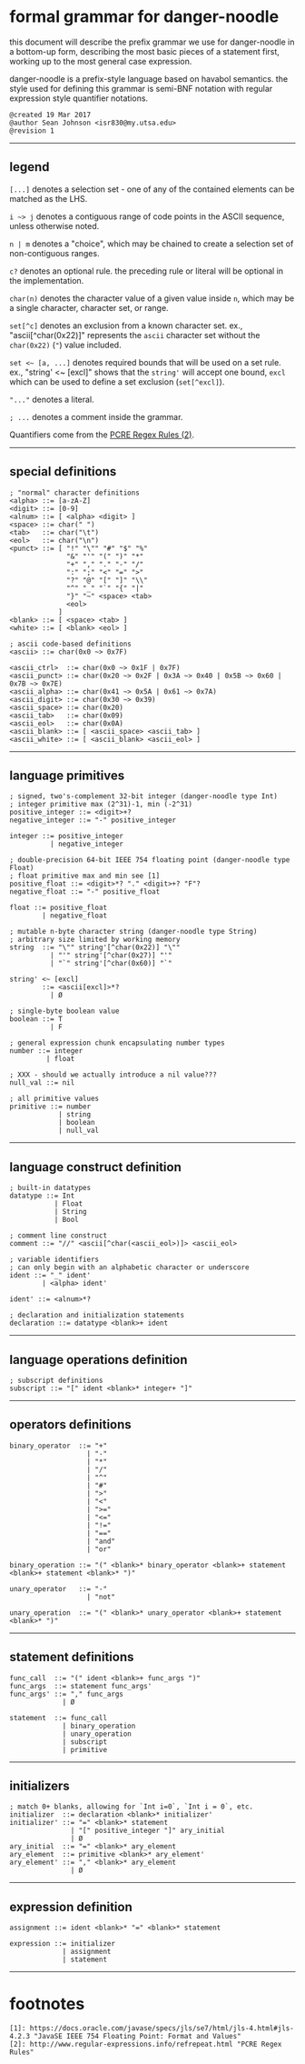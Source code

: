formal grammar for danger-noodle
================================

this document will describe the prefix grammar we use for danger-noodle
in a bottom-up form, describing the most basic pieces of a statement first,
working up to the most general case expression.

danger-noodle is a prefix-style language based on havabol semantics. the
style used for defining this grammar is semi-BNF notation with regular expression
style quantifier notations.

```
@created 19 Mar 2017
@author Sean Johnson <isr830@my.utsa.edu>
@revision 1
```

----

## legend

`[...]` denotes a selection set - one of any of the contained elements can be
        matched as the LHS.

`i ~> j` denotes a contiguous range of code points in the ASCII sequence,
         unless otherwise noted.

`n | m` denotes a "choice", which may be chained to create a selection set of
        non-contiguous ranges.

`c?` denotes an optional rule. the preceding rule or literal will be optional
     in the implementation.

`char(n)` denotes the character value of a given value inside `n`, which may be
          a single character, character set, or range.

`set[^c]` denotes an exclusion from a known character set. ex., "ascii[^char(0x22)]"
          represents the `ascii` character set without the `char(0x22)` (`"`) value included.

`set <~ [a, ...]` denotes required bounds that will be used on a set rule.
                  ex., "string' <~ [excl]" shows that the `string'` will accept one bound,
                  `excl` which can be used to define a set exclusion (`set[^excl]`).

`"..."` denotes a literal.

`; ...` denotes a comment inside the grammar.


Quantifiers come from the [PCRE Regex Rules (2)](http://www.regular-expressions.info/pcre2.html).

----

## special definitions

```
; "normal" character definitions
<alpha> ::= [a-zA-Z]
<digit> ::= [0-9]
<alnum> ::= [ <alpha> <digit> ]
<space> ::= char(" ")
<tab>   ::= char("\t")
<eol>   ::= char("\n")
<punct> ::= [ "!" "\"" "#" "$" "%"
              "&" "'" "(" ")" "*"
              "+" "," "." "-" "/"
              ":" ";" "<" "=" ">"
              "?" "@" "[" "]" "\\"
              "^" "_" "`" "{" "|"
              "}" "~" <space> <tab>
              <eol>
            ]
<blank> ::= [ <space> <tab> ]
<white> ::= [ <blank> <eol> ]

; ascii code-based definitions
<ascii> ::= char(0x0 ~> 0x7F)

<ascii_ctrl>  ::= char(0x0 ~> 0x1F | 0x7F)
<ascii_punct> ::= char(0x20 ~> 0x2F | 0x3A ~> 0x40 | 0x5B ~> 0x60 | 0x7B ~> 0x7E)
<ascii_alpha> ::= char(0x41 ~> 0x5A | 0x61 ~> 0x7A)
<ascii_digit> ::= char(0x30 ~> 0x39)
<ascii_space> ::= char(0x20)
<ascii_tab>   ::= char(0x09)
<ascii_eol>   ::= char(0x0A)
<ascii_blank> ::= [ <ascii_space> <ascii_tab> ]
<ascii_white> ::= [ <ascii_blank> <ascii_eol> ]
```

----

## language primitives

```
; signed, two's-complement 32-bit integer (danger-noodle type Int)
; integer primitive max (2^31)-1, min (-2^31)
positive_integer ::= <digit>+?
negative_integer ::= "-" positive_integer

integer ::= positive_integer
          | negative_integer

; double-precision 64-bit IEEE 754 floating point (danger-noodle type Float)
; float primitive max and min see [1]
positive_float ::= <digit>*? "." <digit>+? "F"?
negative_float ::= "-" positive_float

float ::= positive_float
        | negative_float

; mutable n-byte character string (danger-noodle type String)
; arbitrary size limited by working memory
string  ::= "\"" string'[^char(0x22)] "\""
          | "'" string'[^char(0x27)] "'"
          | "`" string'[^char(0x60)] "`"

string' <~ [excl]
        ::= <ascii[excl]>*?
          | Ø

; single-byte boolean value
boolean ::= T
          | F

; general expression chunk encapsulating number types
number ::= integer
         | float

; XXX - should we actually introduce a nil value???
null_val ::= nil

; all primitive values
primitive ::= number
            | string
            | boolean
            | null_val
```

----

## language construct definition

```
; built-in datatypes
datatype ::= Int
           | Float
           | String
           | Bool

; comment line construct
comment ::= "//" <ascii[^char(<ascii_eol>)]> <ascii_eol>

; variable identifiers
; can only begin with an alphabetic character or underscore
ident ::= "_" ident'
        | <alpha> ident'

ident' ::= <alnum>*?

; declaration and initialization statements
declaration ::= datatype <blank>+ ident

```

----

## language operations definition

```
; subscript definitions
subscript ::= "[" ident <blank>* integer+ "]"

```

----

## operators definitions

```
binary_operator  ::= "+"
                   | "-"
                   | "*"
                   | "/"
                   | "^"
                   | "#"
                   | ">"
                   | "<"
                   | ">="
                   | "<="
                   | "!="
                   | "=="
                   | "and"
                   | "or"

binary_operation ::= "(" <blank>* binary_operator <blank>+ statement <blank>+ statement <blank>* ")"

unary_operator   ::= "-"
                   | "not"

unary_operation  ::= "(" <blank>* unary_operator <blank>+ statement <blank>* ")"

```

----

## statement definitions

```
func_call  ::= "(" ident <blank>+ func_args ")"
func_args  ::= statement func_args'
func_args' ::= "," func_args
             | Ø

statement  ::= func_call
             | binary_operation
             | unary_operation
             | subscript
             | primitive
```

----

## initializers

```
; match 0+ blanks, allowing for `Int i=0`, `Int i = 0`, etc.
initializer  ::= declaration <blank>* initializer'
initializer' ::= "=" <blank>* statement
               | "[" positive_integer "]" ary_initial
               | Ø
ary_initial  ::= "=" <blank>* ary_element
ary_element  ::= primitive <blank>* ary_element'
ary_element' ::= "," <blank>* ary_element
               | Ø
```

----

## expression definition

```
assignment ::= ident <blank>* "=" <blank>* statement

expression ::= initializer
             | assignment
             | statement
```

----
# footnotes

    [1]: https://docs.oracle.com/javase/specs/jls/se7/html/jls-4.html#jls-4.2.3 "JavaSE IEEE 754 Floating Point: Format and Values"
    [2]: http://www.regular-expressions.info/refrepeat.html "PCRE Regex Rules"

